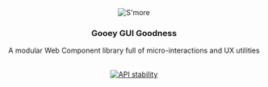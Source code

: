 <div align="center">
    <img src="https://raw.githubusercontent.com/smore-tools/smore/master/assets/smore-logo.svg?sanitize=true" alt="S'more"/>
</div>
<h3 align="center">Gooey GUI Goodness</h3>
<p align="center">A modular Web Component library full of micro-interactions and UX utilities</p>


<br />

<div align="center">
  <!-- Stability -->
  <a href="https://nodejs.org/api/documentation.html#documentation_stability_index">
    <img src="https://img.shields.io/badge/stability-experimental-orange.svg?style=flat-square"
      alt="API stability" />
  </a>
</div>